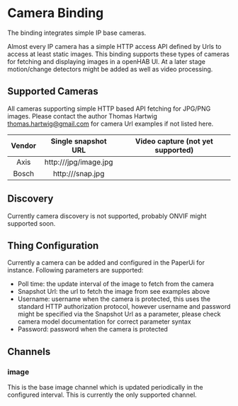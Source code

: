 # Camera Binding

The binding integrates simple IP base cameras.  

Almost every IP camera has a simple HTTP access API defined by Urls to access at least static images.
This binding supports these types of cameras for fetching and displaying images in a openHAB UI.
At a later stage motion/change detectors might be added as well as video processing. 

## Supported Cameras

All cameras supporting simple HTTP based API fetching for JPG/PNG images.
Please contact the author Thomas Hartwig <thomas.hartwig@gmail.com> for camera Url examples if not listed here.

| Vendor    |      Single snapshot URL          | Video capture (not yet supported)     |
|:------:   |:-----------------------------:    |:---------------------------------:    |
| Axis      | http://<CAMERA>/jpg/image.jpg     |                                       |
| Bosch     | http://<CAMERA>/snap.jpg           |                                       |

## Discovery

Currently camera discovery is not supported, probably ONVIF might supported soon.

## Thing Configuration

Currently a camera can be added and configured in the PaperUi for instance. Following parameters are supported:

* Poll time: the update interval of the image to fetch from the camera
* Snapshot Url: the url to fetch the image from see examples above
* Username: username when the camera is protected, this uses the standard HTTP authorization protocol,
however username and password might be specified via the Snapshot Url as a parameter, please check camera model documentation for correct parameter syntax
* Password: password when the camera is protected

## Channels

### image

This is the base image channel which is updated periodically in the configured interval. This is currently the only supported channel.


